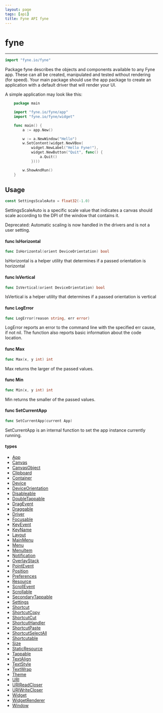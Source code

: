 ```yaml
---
layout: page
tags: [api]
title: Fyne API fyne
---
```


# fyne
---
```go
import "fyne.io/fyne"
```

Package fyne describes the objects and components available to any Fyne app. These can all be created, manipulated and tested without rendering (for speed). Your main package should use the app package to create an application with a default driver that will render your UI.

A simple application may look like this:

```go
    package main

    import "fyne.io/fyne/app"
    import "fyne.io/fyne/widget"

    func main() {
    	a := app.New()

    	w := a.NewWindow("Hello")
    	w.SetContent(widget.NewVBox(
    		widget.NewLabel("Hello Fyne!"),
    		widget.NewButton("Quit", func() {
    			a.Quit()
    		})))

    	w.ShowAndRun()
    }
```

## Usage

```go
const SettingsScaleAuto = float32(-1.0)
```
SettingsScaleAuto is a specific scale value that indicates a canvas should scale according to the DPI of the window that contains it.

<div class="deprecated"> Deprecated: Automatic scaling is now handled in the drivers and is not a user setting.</div>

#### func  IsHorizontal

```go
func IsHorizontal(orient DeviceOrientation) bool
```
IsHorizontal is a helper utility that determines if a passed orientation is horizontal

#### func  IsVertical

```go
func IsVertical(orient DeviceOrientation) bool
```
IsVertical is a helper utility that determines if a passed orientation is vertical

#### func  LogError

```go
func LogError(reason string, err error)
```
LogError reports an error to the command line with the specified err cause, if not nil. The function also reports basic information about the code location.

#### func  Max

```go
func Max(x, y int) int
```
Max returns the larger of the passed values.

#### func  Min

```go
func Min(x, y int) int
```
Min returns the smaller of the passed values.

#### func  SetCurrentApp

```go
func SetCurrentApp(current App)
```
SetCurrentApp is an internal function to set the app instance currently running.

#### types

 * [App](app.html)
 * [Canvas](canvas.html)
 * [CanvasObject](canvasobject.html)
 * [Clipboard](clipboard.html)
 * [Container](container.html)
 * [Device](device.html)
 * [DeviceOrientation](deviceorientation.html)
 * [Disableable](disableable.html)
 * [DoubleTappable](doubletappable.html)
 * [DragEvent](dragevent.html)
 * [Draggable](draggable.html)
 * [Driver](driver.html)
 * [Focusable](focusable.html)
 * [KeyEvent](keyevent.html)
 * [KeyName](keyname.html)
 * [Layout](layout.html)
 * [MainMenu](mainmenu.html)
 * [Menu](menu.html)
 * [MenuItem](menuitem.html)
 * [Notification](notification.html)
 * [OverlayStack](overlaystack.html)
 * [PointEvent](pointevent.html)
 * [Position](position.html)
 * [Preferences](preferences.html)
 * [Resource](resource.html)
 * [ScrollEvent](scrollevent.html)
 * [Scrollable](scrollable.html)
 * [SecondaryTappable](secondarytappable.html)
 * [Settings](settings.html)
 * [Shortcut](shortcut.html)
 * [ShortcutCopy](shortcutcopy.html)
 * [ShortcutCut](shortcutcut.html)
 * [ShortcutHandler](shortcuthandler.html)
 * [ShortcutPaste](shortcutpaste.html)
 * [ShortcutSelectAll](shortcutselectall.html)
 * [Shortcutable](shortcutable.html)
 * [Size](size.html)
 * [StaticResource](staticresource.html)
 * [Tappable](tappable.html)
 * [TextAlign](textalign.html)
 * [TextStyle](textstyle.html)
 * [TextWrap](textwrap.html)
 * [Theme](theme.html)
 * [URI](uri.html)
 * [URIReadCloser](urireadcloser.html)
 * [URIWriteCloser](uriwritecloser.html)
 * [Widget](widget.html)
 * [WidgetRenderer](widgetrenderer.html)
 * [Window](window.html)
